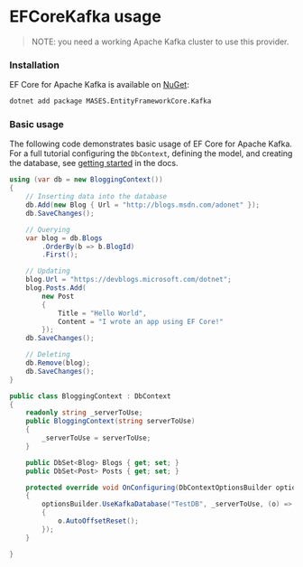 # EFCoreKafka usage

> NOTE: you need a working Apache Kafka cluster to use this provider.

### Installation

EF Core for Apache Kafka is available on [NuGet](https://www.nuget.org/packages/MASES.EntityFrameworkCore.Kafka):

```sh
dotnet add package MASES.EntityFrameworkCore.Kafka
```

### Basic usage

The following code demonstrates basic usage of EF Core for Apache Kafka. 
For a full tutorial configuring the `DbContext`, defining the model, and creating the database, see [getting started](https://docs.microsoft.com/ef/core/get-started/) in the docs.

```cs
using (var db = new BloggingContext())
{
    // Inserting data into the database
    db.Add(new Blog { Url = "http://blogs.msdn.com/adonet" });
    db.SaveChanges();

    // Querying
    var blog = db.Blogs
        .OrderBy(b => b.BlogId)
        .First();

    // Updating
    blog.Url = "https://devblogs.microsoft.com/dotnet";
    blog.Posts.Add(
        new Post
        {
            Title = "Hello World",
            Content = "I wrote an app using EF Core!"
        });
    db.SaveChanges();

    // Deleting
    db.Remove(blog);
    db.SaveChanges();
}

public class BloggingContext : DbContext
{
	readonly string _serverToUse;
	public BloggingContext(string serverToUse)
	{
		_serverToUse = serverToUse;
	}

	public DbSet<Blog> Blogs { get; set; }
	public DbSet<Post> Posts { get; set; }

	protected override void OnConfiguring(DbContextOptionsBuilder optionsBuilder)
	{
		optionsBuilder.UseKafkaDatabase("TestDB", _serverToUse, (o) =>
		{
			o.AutoOffsetReset();
		});
	}

}
```